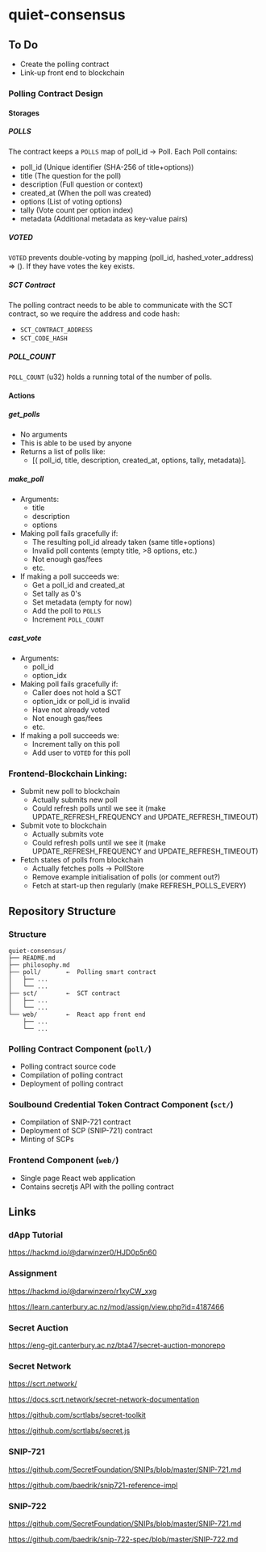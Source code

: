 # quiet-consensus

## To Do
- Create the polling contract
- Link-up front end to blockchain


### Polling Contract Design

#### Storages

##### POLLS
The contract keeps a `POLLS` map of poll_id -> Poll.
Each Poll contains:
- poll_id   (Unique identifier (SHA-256 of title+options))
- title     (The question for the poll)
- description     (Full question or context)
- created_at     (When the poll was created)
- options     (List of voting options)
- tally     (Vote count per option index)
- metadata     (Additional metadata as key-value pairs)

##### VOTED
`VOTED` prevents double-voting by mapping (poll_id, hashed_voter_address) ⇒ (). If they have votes the key exists.

##### SCT Contract
The polling contract needs to be able to communicate with the SCT contract, so we require the address and code hash:
- `SCT_CONTRACT_ADDRESS`
- `SCT_CODE_HASH`

##### POLL_COUNT
`POLL_COUNT` (u32) holds a running total of the number of polls.



#### Actions

##### get_polls
- No arguments
- This is able to be used by anyone
- Returns a list of polls like: 
   - [( poll_id, title, description, created_at, options, tally, metadata)].


##### make_poll
- Arguments:
   - title
   - description
   - options
- Making poll fails gracefully if:
   - The resulting poll_id already taken (same title+options)
   - Invalid poll contents (empty title, >8 options, etc.)
   - Not enough gas/fees
   - etc.
- If making a poll succeeds we:
   - Get a poll_id and created_at
   - Set tally as 0's
   - Set metadata (empty for now)
   - Add the poll to `POLLS`
   - Increment `POLL_COUNT`


##### cast_vote
- Arguments:
   - poll_id
   - option_idx
- Making poll fails gracefully if:
   - Caller does not hold a SCT
   - option_idx or poll_id is invalid
   - Have not already voted
   - Not enough gas/fees
   - etc.
- If making a poll succeeds we:
   - Increment tally on this poll
   - Add user to `VOTED` for this poll




### Frontend-Blockchain Linking: 

- Submit new poll to blockchain
   - Actually submits new poll
   - Could refresh polls until we see it (make UPDATE_REFRESH_FREQUENCY and UPDATE_REFRESH_TIMEOUT)
- Submit vote to blockchain
   - Actually submits vote
   - Could refresh polls until we see it (make UPDATE_REFRESH_FREQUENCY and UPDATE_REFRESH_TIMEOUT)
- Fetch states of polls from blockchain 
   - Actually fetches polls -> PollStore
   - Remove example initialisation of polls (or comment out?)
   - Fetch at start-up then regularly (make REFRESH_POLLS_EVERY)




## Repository Structure

### Structure
```
quiet-consensus/
├── README.md
├── philosophy.md
├── poll/       ←  Polling smart contract
│   ├── ...
│   └── ...
├── sct/        ←  SCT contract
│   ├── ...
│   └── ...
└── web/        ←  React app front end
    ├── ...
    └── ...
```

### Polling Contract Component (`poll/`)
- Polling contract source code
- Compilation of polling contract
- Deployment of polling contract

### Soulbound Credential Token Contract Component (`sct/`)
- Compilation of SNIP-721 contract
- Deployment of SCP (SNIP-721) contract
- Minting of SCPs

### Frontend Component (`web/`)
- Single page React web application
- Contains secretjs API with the polling contract





## Links

### dApp Tutorial

https://hackmd.io/@darwinzer0/HJD0p5n60


### Assignment

https://hackmd.io/@darwinzero/r1xyCW_xxg

https://learn.canterbury.ac.nz/mod/assign/view.php?id=4187466


### Secret Auction

https://eng-git.canterbury.ac.nz/bta47/secret-auction-monorepo


### Secret Network

https://scrt.network/

https://docs.scrt.network/secret-network-documentation

https://github.com/scrtlabs/secret-toolkit

https://github.com/scrtlabs/secret.js


### SNIP-721

https://github.com/SecretFoundation/SNIPs/blob/master/SNIP-721.md

https://github.com/baedrik/snip721-reference-impl


### SNIP-722

https://github.com/SecretFoundation/SNIPs/blob/master/SNIP-721.md

https://github.com/baedrik/snip-722-spec/blob/master/SNIP-722.md

